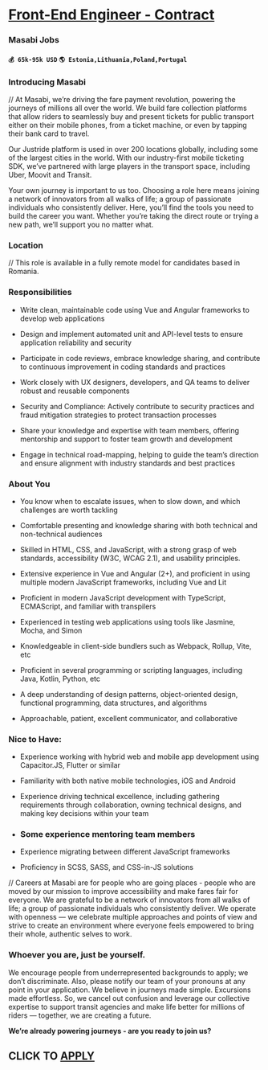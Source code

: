 # [Front-End Engineer - Contract](https://www.remotewlb.com/apply/front-end-engineer-contract-43882)  
### Masabi Jobs  
#### `💰 65k-95k USD` `🌎 Estonia,Lithuania,Poland,Portugal`  

### Introducing Masabi

// At Masabi, we’re driving the fare payment revolution, powering the journeys of millions all over the world. We build fare collection platforms that allow riders to seamlessly buy and present tickets for public transport either on their mobile phones, from a ticket machine, or even by tapping their bank card to travel.

Our Justride platform is used in over 200 locations globally, including some of the largest cities in the world. With our industry-first mobile ticketing SDK, we’ve partnered with large players in the transport space, including Uber, Moovit and Transit.

Your own journey is important to us too. Choosing a role here means joining a network of innovators from all walks of life; a group of passionate individuals who consistently deliver. Here, you’ll find the tools you need to build the career you want. Whether you’re taking the direct route or trying a new path, we’ll support you no matter what.

### Location

// This role is available in a fully remote model for candidates based in Romania.

### Responsibilities

  * Write clean, maintainable code using Vue and Angular frameworks to develop web applications

  * Design and implement automated unit and API-level tests to ensure application reliability and security

  * Participate in code reviews, embrace knowledge sharing, and contribute to continuous improvement in coding standards and practices

  * Work closely with UX designers, developers, and QA teams to deliver robust and reusable components

  * Security and Compliance: Actively contribute to security practices and fraud mitigation strategies to protect transaction processes

  * Share your knowledge and expertise with team members, offering mentorship and support to foster team growth and development

  * Engage in technical road-mapping, helping to guide the team’s direction and ensure alignment with industry standards and best practices

### About You

  * You know when to escalate issues, when to slow down, and which challenges are worth tackling

  * Comfortable presenting and knowledge sharing with both technical and non-technical audiences

  * Skilled in HTML, CSS, and JavaScript, with a strong grasp of web standards, accessibility (W3C, WCAG 2.1), and usability principles.

  * Extensive experience in Vue and Angular (2+), and proficient in using multiple modern JavaScript frameworks, including Vue and Lit

  * Proficient in modern JavaScript development with TypeScript, ECMAScript, and familiar with transpilers

  * Experienced in testing web applications using tools like Jasmine, Mocha, and Simon

  * Knowledgeable in client-side bundlers such as Webpack, Rollup, Vite, etc

  * Proficient in several programming or scripting languages, including Java, Kotlin, Python, etc

  * A deep understanding of design patterns, object-oriented design, functional programming, data structures, and algorithms

  * Approachable, patient, excellent communicator, and collaborative

### Nice to Have:

  * Experience working with hybrid web and mobile app development using Capacitor.JS, Flutter or similar

  * Familiarity with both native mobile technologies, iOS and Android

  * Experience driving technical excellence, including gathering requirements through collaboration, owning technical designs, and making key decisions within your team

  * ### Some experience mentoring team members

  * Experience migrating between different JavaScript frameworks

  * Proficiency in SCSS, SASS, and CSS-in-JS solutions

// Careers at Masabi are for people who are going places - people who are moved by our mission to improve accessibility and make fares fair for everyone. We are grateful to be a network of innovators from all walks of life; a group of passionate individuals who consistently deliver. We operate with openness — we celebrate multiple approaches and points of view and strive to create an environment where everyone feels empowered to bring their whole, authentic selves to work.

### Whoever you are, just be yourself.

We encourage people from underrepresented backgrounds to apply; we don’t discriminate. Also, please notify our team of your pronouns at any point in your application. We believe in journeys made simple. Excursions made effortless. So, we cancel out confusion and leverage our collective expertise to support transit agencies and make life better for millions of riders — together, we are creating a future.

 **We’re already powering journeys - are you ready to join us?**

  
## CLICK TO [APPLY](https://www.remotewlb.com/apply/front-end-engineer-contract-43882)

